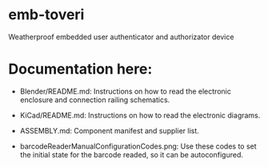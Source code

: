 # emb-toveri
Weatherproof embedded user authenticator and authorizator device

# Documentation here:

* Blender/README.md: Instructions on how to read the electronic enclosure and connection railing schematics.

* KiCad/README.md: Instructions on how to read the electronic diagrams.

* ASSEMBLY.md: Component manifest and supplier list.

* barcodeReaderManualConfigurationCodes.png: Use these codes to set the initial state for the barcode readed, so it can be autoconfigured.
